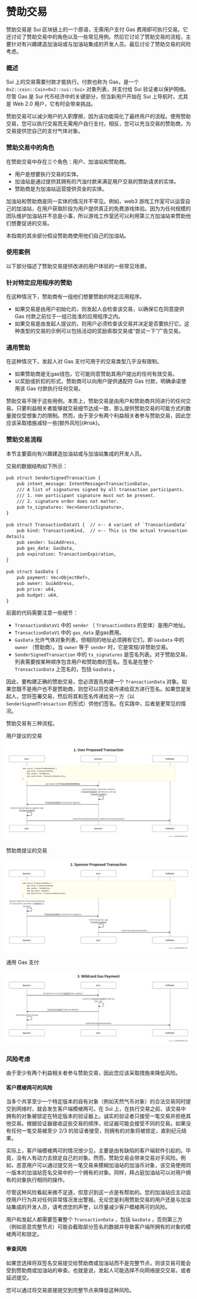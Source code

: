 # 赞助交易

赞助交易是 Sui 区块链上的一个原语，无需用户支付 Gas 费用即可执行交易。它还讨论了赞助交易中的角色以及一些常见用例。然后它讨论了赞助交易的流程，主要针对有兴趣建造加油站或与加油站集成的开发人员。最后讨论了赞助交易的风险考虑。

### 概述

Sui 上的交易需要付款才能执行。付款也称为 Gas，是一个 `0x2::coin::Coin<0x2::sui::Sui>` 对象列表，并支付给 Sui 验证者以保护网络。尽管 Gas 是 Sui 代币经济中的关键部分，但当新用户开始在 Sui 上导航时，尤其是 Web 2.0 用户，它有时会带来挑战。

赞助交易可以减少用户的入职摩擦，因为该功能简化了最终用户的流程。使用赞助交易，您可以执行交易而无需用户自行支付。相反，您可以充当交易的赞助商，为交易提供您自己的支付气体对象。

### 赞助交易中的角色​

在赞助交易中存在三个角色：用户、加油站和赞助商。

- 用户是想要执行交易的实体。
- 加油站是通过提供其拥有的汽油付款来满足用户交易的赞助请求的实体。
- 赞助商是为加油站运营提供资金的实体。

加油站和赞助商是同一实体的情况并不罕见。例如，web3 游戏工作室可以运营自己的加油站，在用户获取阶段为用户提供真正的免费游戏体验。因为为任何规模的团队维护加油站并不总是小事，所以游戏工作室还可以利用第三方加油站来赞助他们想要促进的交易。

本指南的其余部分假设赞助商使用他们自己的加油站。

###  使用案例​

以下部分描述了赞助交易提供改进的用户体验的一些常见场景。

### 针对特定应用程序的赞助​

在这种情况下，赞助商有一组他们想要赞助的特定应用程序。

- 如果交易是由用户初始化的，则发起人会检查该交易，以确保它在同意提供 Gas 付款之前位于一组已批准的应用程序之内。
- 如果交易是由发起人提议的，则用户必须检查该交易并决定是否要执行它。这种类型的交易的示例可以包括活动的奖励索取交易或“尝试一下”广告交易。

###  通用赞助​

在这种情况下，发起人对 Gas 支付可用于的交易类型几乎没有限制。

- 如果赞助商是无gas钱包，它可能同意赞助其用户提出的任何有效交易。
- 以奖励或折扣的形式，赞助商可以向用户提供通配符 Gas 付款，明确承诺使用该 Gas 付款执行任何交易。

赞助交易不限于这些用例。本质上，赞助交易是由用户和赞助商共同进行的任何交易。只要利益相关者能够就交易细节达成一致，那么提供赞助交易的可能方式的数量就仅受想象力的限制。然而，由于至少有两个利益相关者参与赞助交易，因此您应该采取措施减轻一些[额外风险](#risk}。

### 赞助交易流程​

本节主要面向有兴趣建造加油站或与加油站集成的开发人员。

交易的数据结构如下所示：

```
pub struct SenderSignedTransaction {
    pub intent_message: IntentMessage<TransactionData>,
    /// A list of signatures signed by all transaction participants.
    /// 1. non participant signature must not be present.
    /// 2. signature order does not matter.
    pub tx_signatures: Vec<GenericSignature>,
}

pub struct TransactionDataV1 {  // <-- A variant of `TransactionData`
    pub kind: TransactionKind,  // <-- This is the actual transaction details
    pub sender: SuiAddress,
    pub gas_data: GasData,
    pub expiration: TransactionExpiration,
}

pub struct GasData {
    pub payment: Vec<ObjectRef>,
    pub owner: SuiAddress,
    pub price: u64,
    pub budget: u64,
}
```

前面的代码需要注意一些细节：

- `TransactionDataV1` 中的 `sender` （ `TransactionData` 的变体）是用户地址。
- `TransactionDataV1` 中的 `gas_data` 是gas费用。
- `GasData` 允许气体对象列表，但相同的地址必须拥有它们，即 `GasData` 中的 `owner` （赞助商）。当 `owner` 等于 `sender` 时，它是常规/非赞助交易。
- `SenderSignedTransaction` 中的 `tx_signatures` 是签名列表。对于赞助交易，列表需要按某种顺序包含用户和赞助商的签名。签名是在整个 `TransactionData` 上签名的，包括 `GasData` 。

因此，要构建正确的赞助交易，您必须首先构建一个 `TransactionData` 对象。如果您既不是用户也不是赞助商，则您可以将交易传递给双方进行签名。如果您是发起人，您将签署交易，然后将其和签名传递给另一方（以 `SenderSignedTransaction` 的形式）供他们签名。在实践中，后者是更常见的情况。

赞助交易有三种流程。

用户提议的交易

![User proposed transaction](sponsored-tx-1.png)

赞助商提议的交易

![Sponsor proposed transaction](sponsored-tx-2.png)

通用 Gas 支付

![Wildcard gas payment](sponsored-tx-3.png)

### 风险考虑​

由于至少有两个利益相关者参与赞助交易，因此您应该采取措施来降低风险。

#### 客户模棱两可的风险​

当多个共享至少一个特定版本的自有对象（例如天然气币对象）的合法交易同时提交到网络时，就会发生客户端模棱两可。在 Sui 上，在执行交易之前，该交易中拥有的对象被锁定在特定版本的验证器上。诚实的验证者只接受一笔交易并拒绝其他交易。根据验证器接收这些交易的顺序，验证器可能会接受不同的交易。如果没有任何一笔交易被至少 2/3 的验证者接受，则拥有的对象将被锁定，直到纪元结束。

实际上，客户端模棱两可的情况很少见，主要是由有缺陷的客户端软件引起的。毕竟，没有人有动力去锁定自己的对象。然而，赞助交易会带来交易对手风险。例如，恶意用户可以通过提交另一笔交易来模糊加油站的加油币对象，该交易使用同一版本的加油站签名交易中的一个拥有的对象。同样，拜占庭加油站可以对用户拥有的对象执行相同的操作。

尽管这种风险看起来微不足道，但意识到这一点是有帮助的。您的加油站应主动监控用户行为并对任何异常情况发出警报。无论您是利用赞助交易的用户还是与加油站集成的开发人员，请考虑您的声誉，以尽量减少客户模棱两可的风险。

用户和发起人都需要签署整个 `TransactionData` ，包括 `GasData` ，否则第三方（例如恶意完整节点）可能会截取部分签名的数据并导致客户端所拥有的对象的模棱两可和锁定。

#### 审查风险​

如果您选择将双签名交易提交给赞助商或加油站而不是完整节点，则该交易可能会受到赞助商或加油站的审查。也就是说，发起人可能选择不向网络提交交易，或者延迟提交。

您可以通过将交易直接提交到完整节点来降低这种风险。
